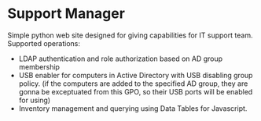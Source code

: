 # Support Manager

Simple python web site designed for giving capabilities for IT support team.
Supported operations:
- LDAP authentication and role authorization based on AD group membership
- USB enabler for computers in Active Directory with USB disabling group policy. (if the computers are added to the specified AD group, they are gonna be exceptuated from this GPO, so their USB ports will be enabled for using)
- Inventory management and querying using Data Tables for Javascript.
